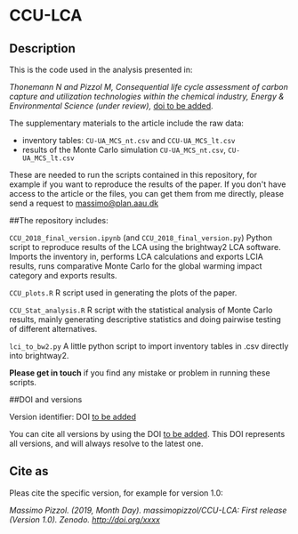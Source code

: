 # CCU-LCA

## Description

This is the code used in the analysis presented in:

_Thonemann N and Pizzol M, Consequential life cycle assessment of carbon capture and utilization technologies within the chemical industry,  Energy & Environmental Science (under review),_ [doi to be added]().

The supplementary materials to the article include the raw data: 

- inventory tables: `CU-UA_MCS_nt.csv` and `CCU-UA_MCS_lt.csv`
- results of the Monte Carlo simulation `CU-UA_MCS_nt.csv`, `CU-UA_MCS_lt.csv`


These are needed to run the scripts contained in this repository, for example if you want to reproduce the results of the paper. If you don't have access to the article or the files, you can get them from me directly, please send a request to [massimo@plan.aau.dk](mailto:massimo@plan.aau.dk)


##The repository includes:

`CCU_2018_final_version.ipynb` (and `CCU_2018_final_version.py`) Python script to reproduce results of the LCA using the brightway2 LCA software. Imports the inventory in, performs LCA calculations and exports LCIA results, runs comparative Monte Carlo for the global warming impact category and exports results.

`CCU_plots.R` R script used in generating the plots of the paper. 

`CCU_Stat_analysis.R` R script with the statistical analysis of Monte Carlo results, mainly generating descriptive statistics and doing pairwise testing of different alternatives.

`lci_to_bw2.py` A little python script to import inventory tables in .csv directly into brightway2.

**Please get in touch** if you find any mistake or problem in running these scripts.

##DOI and versions

Version identifier:
DOI [to be added]()

You can cite all versions by using the DOI [to be added](). This DOI represents all versions, and will always resolve to the latest one. 

## Cite as

Pleas cite the specific version, for example for version 1.0:

_Massimo Pizzol. (2019, Month Day). massimopizzol/CCU-LCA: First release (Version 1.0). Zenodo. http://doi.org/xxxx_
